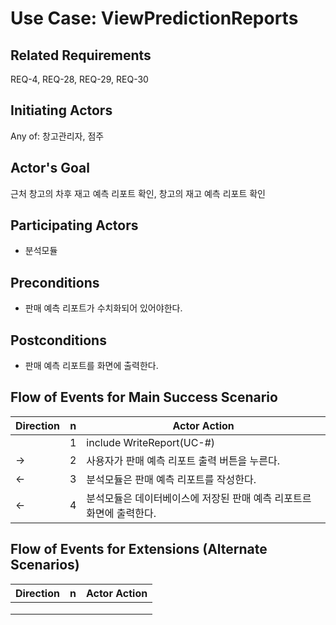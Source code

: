 # Use Case: ViewPredictionReports

## **Related Requirements**

REQ-4, REQ-28, REQ-29, REQ-30

## **Initiating Actors**

Any of: 창고관리자, 점주

## **Actor's Goal**

근처 창고의 차후 재고 예측 리포트 확인, 창고의 재고 예측 리포트 확인

## **Participating Actors**

 - 분석모듈

## **Preconditions**

- 판매 예측 리포트가 수치화되어 있어야한다.

## **Postconditions**

- 판매 예측 리포트를 화면에 출력한다.

## Flow of Events for Main Success Scenario
| Direction | n    | Actor Action                                                 |
| --------- | ---- | ------------------------------------------------------------ |
|           | 1    | include WriteReport(UC-#)                                    |
| →         | 2    | 사용자가 판매 예측 리포트 출력 버튼을 누른다.                |
| ←         | 3    | 분석모듈은 판매 예측 리포트를 작성한다.                      |
| ←         | 4    | 분석모듈은 데이터베이스에 저장된 판매 예측 리포트르 화면에 출력한다. |


## Flow of Events for Extensions (Alternate Scenarios)

| Direction | n    | Actor Action |
| --------- | ---- | ------------ |
|           |      |              |
|           |      |              |
|           |      |              |

